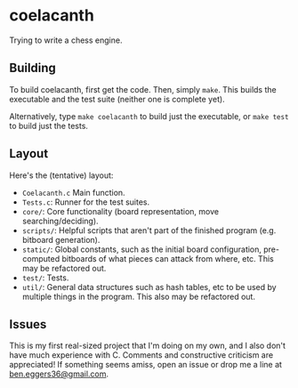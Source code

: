 coelacanth
=====

Trying to write a chess engine.


Building
--------

To build coelacanth, first get the code. Then, simply `make`. This builds the executable and the test suite (neither one is complete yet).

Alternatively, type `make coelacanth` to build just the executable, or `make test` to build just the tests.


Layout
------

Here's the (tentative) layout:
  - `Coelacanth.c` Main function.
  - `Tests.c`: Runner for the test suites.
  - `core/`: Core functionality (board representation, move searching/deciding).
  - `scripts/`: Helpful scripts that aren't part of the finished program (e.g. bitboard generation).
  - `static/`: Global constants, such as the initial board configuration, pre-computed bitboards of what pieces can attack from where, etc. This may be refactored out.
  - `test/`: Tests.
  - `util/`: General data structures such as hash tables, etc to be used by multiple things in the program. This also may be refactored out.

Issues
------

This is my first real-sized project that I'm doing on my own, and I also don't have much experience with C. Comments and constructive criticism are appreciated! If something seems amiss, open an issue or drop me a line at <ben.eggers36@gmail.com>.
